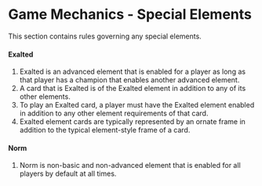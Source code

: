# Game Mechanics - Special Elements

This section contains rules governing any special elements.

#### Exalted

1. Exalted is an advanced element that is enabled for a player as long as that player has a champion that enables another advanced element.
2. A card that is Exalted is of the Exalted element in addition to any of its other elements.
3. To play an Exalted card, a player must have the Exalted element enabled in addition to any other element requirements of that card.
4. Exalted element cards are typically represented by an ornate frame in addition to the typical element-style frame of a card.



#### Norm

1. Norm is non-basic and non-advanced element that is enabled for all players by default at all times.

